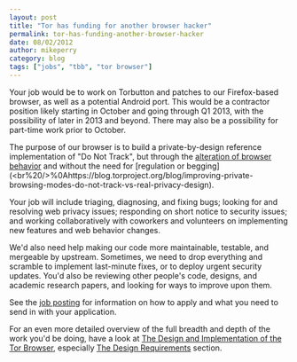 ```yaml
---
layout: post
title: "Tor has funding for another browser hacker"
permalink: tor-has-funding-another-browser-hacker
date: 08/02/2012
author: mikeperry
category: blog
tags: ["jobs", "tbb", "tor browser"]
---
```


Your job would be to work on Torbutton and patches to our Firefox-based browser, as well as a potential Android port. This would be a contractor position likely starting in October and going through Q1 2013, with the possibility of later in 2013 and beyond. There may also be a possibility for part-time work prior to October.

The purpose of our browser is to build a private-by-design reference implementation of "Do Not Track", but through the [alteration of browser behavior](https://www.torproject.org/projects/torbrowser/design/#privacy) and without the need for [regulation or begging](<br%20/>%0Ahttps://blog.torproject.org/blog/improving-private-browsing-modes-do-not-track-vs-real-privacy-design).

Your job will include triaging, diagnosing, and fixing bugs; looking for and resolving web privacy issues; responding on short notice to security issues; and working collaboratively with coworkers and volunteers on implementing new features and web behavior changes.

We'd also need help making our code more maintainable, testable, and mergeable by upstream. Sometimes, we need to drop everything and scramble to implement last-minute fixes, or to deploy urgent security updates. You'd also be reviewing other people's code, designs, and academic research papers, and looking for ways to improve upon them.

See the [job posting](https://www.torproject.org/about/jobs-browserhacker.html.en) for information on how to apply and what you need to send in with your application.

For an even more detailed overview of the full breadth and depth of the work you'd be doing, have a look at [The Design and Implementation of the Tor Browser](https://www.torproject.org/projects/torbrowser/design/), especially [The Design Requirements](https://www.torproject.org/projects/torbrowser/design/#DesignRequirements) section.

